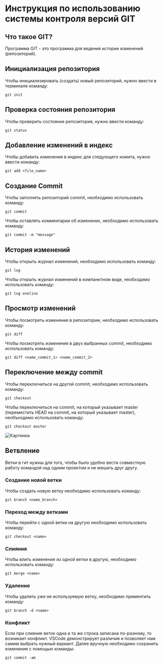 # **Инструкция по использованию системы контроля версий GIT**

## Что такое GIT?

Программа GIT - это программа для ведения истории изменений (репозиторий).

## Инициализация репозитория

Чтобы инициализировать (создать) новый репозиторий, нужно ввести в терминале команду:

    git init

## Проверка состояния репозитория

Чтобы проверить состояние репозитория, нужно ввести команду:

    git status

## Добавление изменений в индекс

Чтобы добавить изменения в индекс для следующего комита, нужно ввести команду:

    git add <file_name>

## Создание Commit

Чтобы заполнять репозиторий commit, необходимо использовать команду:

    git commit

Чтобы оставлять комментарии об изменених, необходимо использовать команду:

    git commit -m "message"

## История изменений

Чтобы открыть журнал изменений, необходимо использовать команду:

    git log

Чтобы открыть журнал изменений в компанктном виде, необходимо использовать команду:

    git log oneline

## Просмотр изменений

Чтобы посмотреть изменения в репозитории, необходимо использовать команду:

    git diff

Чтобы посмотреть изменения в двух выбранных commit, необходимо использовать команду:

    git diff <name_commit_1> <name_commit_2>

## Переключение между commit

Чтобы переключиться на другой commit, необходимо использовать команду:

    git checkout

Чтобы переключиться на commit, на который указывает master (переместить HEAD на commit, на который указывает master), необъходимо использовать команду:

    git checkout master

![Картинка](IMG_0179.JPG)

## Ветвление

Ветки в гит нужны для того, чтобы было удобно вести совместную работу командой над одним проектом и не мешать друг другу.

### Создание новой ветки

Чтобы создать новую ветку необходимо использовать команду:

    git branch <name_branch>

### Переход между ветками

Чтобы перейти с одной ветки на другую необходимо использовать команду:

    git checkout <name>

### Слияния

Чтобы влить изменения из одной ветки в другую, необходимо использовать команду:

    git merge <name>

### Удаление

Чтобы удалить уже не используемую ветку, необходимо приментить команду:

    git branch -d <name>

### Конфликт

Если при слияние веток одна и та же строка записана по-разному, то возникает конфликт. VSCode демонстрирует различия и позволяет нам самим выбрать нужный вариант. Далее вручную необходимо сохранить изменения с помощью команды:

    git commit -am
